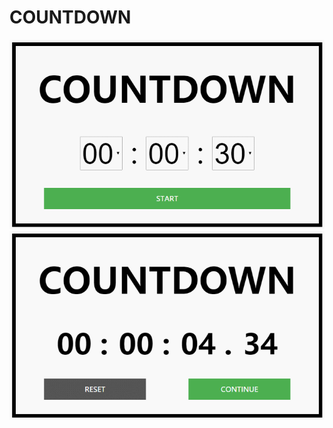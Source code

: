 # COUNTDOWN

![countdown_demo_01](https://github.com/harry-hxxxx/countdown/blob/master/demo/1.gif)
![countdown_demo_02](https://github.com/harry-hxxxx/countdown/blob/master/demo/2.gif)
